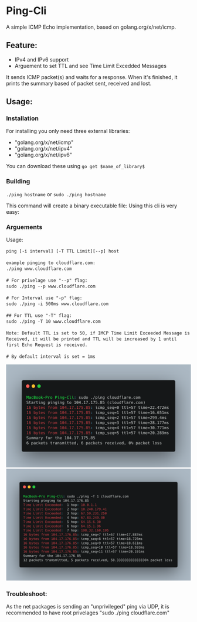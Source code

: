 # Ping-Cli


A simple ICMP Echo implementation, based on golang.org/x/net/icmp.

## Feature: 
* IPv4 and IPv6 support
* Arguement to set TTL and see Time Limit Excedded Messages

It sends ICMP packet(s) and waits for a response. When it's finished, it prints the summary based
of packet sent, received and lost.


## Usage:

### Installation
For installing you only need three external libraries:
* "golang.org/x/net/icmp"
* "golang.org/x/net/ipv4"
* "golang.org/x/net/ipv6"

You can download these using `go get $name_of_library$`

### Building

`./ping hostname` or `sudo ./ping hostname`

This command will create a binary executable file: Using this cli is very easy:

### Arguements 
Usage:

	ping [-i interval] [-T TTL Limit][--p] host
	
	example pinging to cloudflare.com:
	./ping www.cloudflare.com

	# For privelage use "--p" flag:
	sudo ./ping --p www.cloudflare.com

	# For Interval use "-p" flag:
	sudo ./ping -i 500ms www.cloudflare.com

	## For TTL use "-T" flag:
	sudo ./ping -T 10 www.cloudflare.com

	Note: Default TTL is set to 50, if IMCP Time Limit Exceeded Message is Received, it will be printed and TTL will be increased by 1 until first Echo Request is received.

	# By default interval is set = 1ms


![Output1](images/output1.png)
![Output2](images/output2.png)

### Troubleshoot:

As the net packages is sending an "unprivileged" ping via UDP, it is recommended to have root privelages
"sudo ./ping cloudflare.com"
